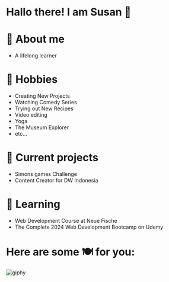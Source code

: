 # Hallo there! I am Susan 💫


# 🌯 About me

- A lifelong learner
  
 # 🍜 Hobbies
- Creating New Projects
- Watching Comedy Series
- Trying out New Recipes
- Video editing
- Yoga
- The Museum Explorer
- etc...

# 🍤 Current projects
- Simons games Challenge
- Content Creator for DW Indonesia

# 🧇 Learning
- Web Development Course at Neue Fische
- The Complete 2024 Web Development Bootcamp on Udemy
  

# Here are some 🍽 for you: 

![giphy](https://github.com/Sannsfilm/Sannsfilm/assets/154320732/26aae01d-f1fb-4947-a797-0881f782e947)


